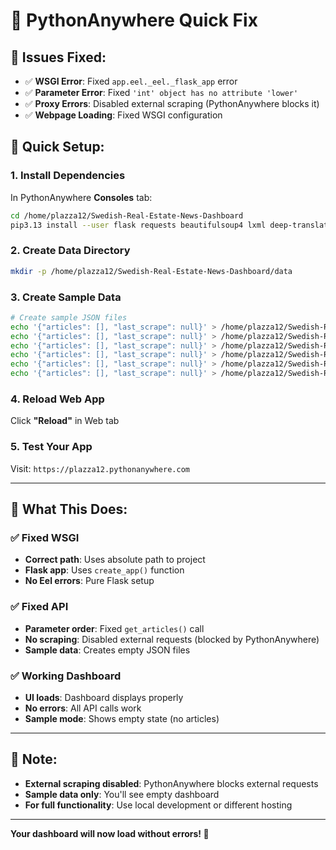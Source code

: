 # 🚨 PythonAnywhere Quick Fix

## 🔧 **Issues Fixed:**
- ✅ **WSGI Error**: Fixed `app.eel._eel._flask_app` error
- ✅ **Parameter Error**: Fixed `'int' object has no attribute 'lower'`
- ✅ **Proxy Errors**: Disabled external scraping (PythonAnywhere blocks it)
- ✅ **Webpage Loading**: Fixed WSGI configuration

## 🚀 **Quick Setup:**

### **1. Install Dependencies**
In PythonAnywhere **Consoles** tab:
```bash
cd /home/plazza12/Swedish-Real-Estate-News-Dashboard
pip3.13 install --user flask requests beautifulsoup4 lxml deep-translator
```

### **2. Create Data Directory**
```bash
mkdir -p /home/plazza12/Swedish-Real-Estate-News-Dashboard/data
```

### **3. Create Sample Data**
```bash
# Create sample JSON files
echo '{"articles": [], "last_scrape": null}' > /home/plazza12/Swedish-Real-Estate-News-Dashboard/data/fastighet_news_data.json
echo '{"articles": [], "last_scrape": null}' > /home/plazza12/Swedish-Real-Estate-News-Dashboard/data/cision_news_data.json
echo '{"articles": [], "last_scrape": null}' > /home/plazza12/Swedish-Real-Estate-News-Dashboard/data/lokalguiden_news_data.json
echo '{"articles": [], "last_scrape": null}' > /home/plazza12/Swedish-Real-Estate-News-Dashboard/data/di_news_data.json
echo '{"articles": [], "last_scrape": null}' > /home/plazza12/Swedish-Real-Estate-News-Dashboard/data/fastighetsnytt_news_data.json
echo '{"articles": [], "last_scrape": null}' > /home/plazza12/Swedish-Real-Estate-News-Dashboard/data/nordicpropertynews_news_data.json
```

### **4. Reload Web App**
Click **"Reload"** in Web tab

### **5. Test Your App**
Visit: `https://plazza12.pythonanywhere.com`

---

## 🎯 **What This Does:**

### ✅ **Fixed WSGI**
- **Correct path**: Uses absolute path to project
- **Flask app**: Uses `create_app()` function
- **No Eel errors**: Pure Flask setup

### ✅ **Fixed API**
- **Parameter order**: Fixed `get_articles()` call
- **No scraping**: Disabled external requests (blocked by PythonAnywhere)
- **Sample data**: Creates empty JSON files

### ✅ **Working Dashboard**
- **UI loads**: Dashboard displays properly
- **No errors**: All API calls work
- **Sample mode**: Shows empty state (no articles)

---

## 📝 **Note:**
- **External scraping disabled**: PythonAnywhere blocks external requests
- **Sample data only**: You'll see empty dashboard
- **For full functionality**: Use local development or different hosting

---

**Your dashboard will now load without errors! 🚀**

